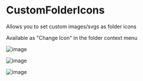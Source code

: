 # CustomFolderIcons

Allows you to set custom images/svgs as folder icons

Available as "Change Icon" in the folder context menu

![image](https://github.com/sadan4/Vencord/assets/117494111/3dfb843c-6964-4ac3-a0b9-8772569953d3)

![image](https://github.com/sadan4/Vencord/assets/117494111/c5324ab1-3b7a-4286-8cb5-41c0ceb2ea44)

![image](https://github.com/sadan4/Vencord/assets/117494111/1426d350-56db-4687-8052-6c1b1ce873a1)



